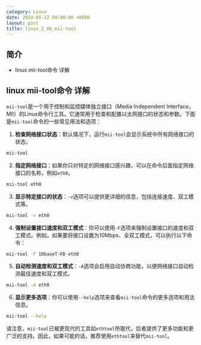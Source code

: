 ```yaml
---
category: Linux
date: 2024-05-22 09:00:00 +0800
layout: post
title: linux_2_88_mii-tool
---
```

## 简介

+ linux mii-tool命令 详解

## linux mii-tool命令 详解

`mii-tool`是一个用于控制和监控媒体独立接口（Media Independent Interface，MII）的Linux命令行工具。它通常用于检查和配置以太网接口的状态和参数。下面是`mii-tool`命令的一些常见用法和选项：

1. **检查网络接口状态**：默认情况下，运行`mii-tool`会显示系统中所有网络接口的状态。

```bash
mii-tool
```

2. **指定网络接口**：如果你只对特定的网络接口感兴趣，可以在命令后面指定网络接口的名称，例如`eth0`。

```bash
mii-tool eth0
```

3. **显示特定接口的状态**：`-v`选项可以提供更详细的信息，包括连接速度、双工模式等。

```bash
mii-tool -v eth0
```

4. **强制设置接口速度和双工模式**：你可以使用`-F`选项来强制设置接口的速度和双工模式。例如，如果要将接口设置为10Mbps、全双工模式，可以执行以下命令：

```bash
mii-tool -F 10baseT-FD eth0
```

5. **自动检测速度和双工模式**：`-A`选项会启用自动协商功能，以便网络接口自动检测最佳速度和双工模式。

```bash
mii-tool -A eth0
```

6. **显示更多选项**：你可以使用`--help`选项来查看`mii-tool`命令的更多选项和用法信息。

```bash
mii-tool --help
```

请注意，`mii-tool`已被更现代的工具如`ethtool`所取代，后者提供了更多功能和更广泛的支持。因此，如果可能的话，推荐使用`ethtool`来替代`mii-tool`。